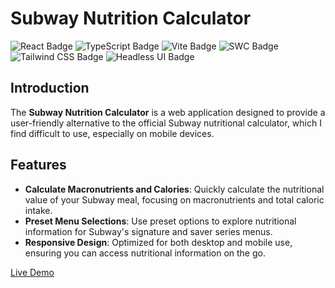 # Subway Nutrition Calculator

![React Badge](https://img.shields.io/badge/-React-blue?style=flat&logo=react)
![TypeScript Badge](https://img.shields.io/badge/-TypeScript-white?style=flat&logo=typescript)
![Vite Badge](https://img.shields.io/badge/-Vite-purple?style=flat&logo=vite)
![SWC Badge](https://img.shields.io/badge/-SWC-grey?style=flat&logo=swc)
![Tailwind CSS Badge](https://img.shields.io/badge/-Tailwind_CSS-black?style=flat&logo=tailwind-css)
![Headless UI Badge](https://img.shields.io/badge/-Headless_UI-blue?style=flat&logo=tailwind-css)

## Introduction
The **Subway Nutrition Calculator** is a web application designed to provide a user-friendly alternative to the official Subway nutritional calculator, which I find difficult to use, especially on mobile devices.

## Features
- **Calculate Macronutrients and Calories**: Quickly calculate the nutritional value of your Subway meal, focusing on macronutrients and total caloric intake.
- **Preset Menu Selections**: Use preset options to explore nutritional information for Subway's signature and saver series menus.
- **Responsive Design**: Optimized for both desktop and mobile use, ensuring you can access nutritional information on the go.

[Live Demo](https://subway-nutrition-calculator.netlify.com)


